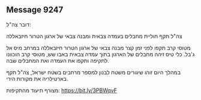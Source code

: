 ## Message 9247

דובר צה"ל:

צה"ל תקף חוליית מחבלים בעמדה צבאית ומבנה צבאי של ארגון הטרור חיזבאללה

מטוסי קרב תקפו לפני זמן קצר מבנה צבאי של ארגון הטרור חיזבאללה במרחב מיס אל ג'בל. 
כלי טיס זיהה מחבלים של הארגון בתוך עמדה צבאית באבו שש, מטוסי קרב הוכוונו לתקיפה ותקפו את העמדה ואת המחבלים שבה.

במהלך היום זוהו שיגורים משטח לבנון למספר מרחבים בשטח ישראל, צה"ל תקף בארטילריה את מקורות הירי.

מצורף תיעוד מהתקיפות: https://bit.ly/3PBWqvF

